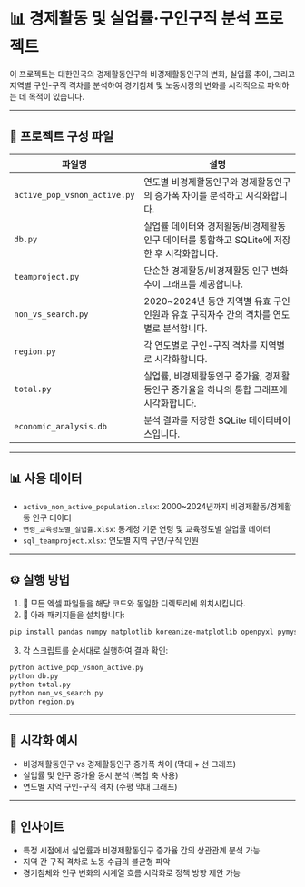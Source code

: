 
# 📊 경제활동 및 실업률·구인구직 분석 프로젝트

이 프로젝트는 대한민국의 경제활동인구와 비경제활동인구의 변화, 실업률 추이, 그리고 지역별 구인-구직 격차를 분석하여 경기침체 및 노동시장의 변화를 시각적으로 파악하는 데 목적이 있습니다.

---

## 📁 프로젝트 구성 파일

| 파일명 | 설명 |
|--------|------|
| `active_pop_vsnon_active.py` | 연도별 비경제활동인구와 경제활동인구의 증가폭 차이를 분석하고 시각화합니다. |
| `db.py` | 실업률 데이터와 경제활동/비경제활동 인구 데이터를 통합하고 SQLite에 저장한 후 시각화합니다. |
| `teamproject.py` | 단순한 경제활동/비경제활동 인구 변화 추이 그래프를 제공합니다. |
| `non_vs_search.py` | 2020~2024년 동안 지역별 유효 구인인원과 유효 구직자수 간의 격차를 연도별로 분석합니다. |
| `region.py` | 각 연도별로 구인-구직 격차를 지역별로 시각화합니다. |
| `total.py` | 실업률, 비경제활동인구 증가율, 경제활동인구 증가율을 하나의 통합 그래프에 시각화합니다. |
| `economic_analysis.db` | 분석 결과를 저장한 SQLite 데이터베이스입니다. |

---

## 📊 사용 데이터

- `active_non_active_population.xlsx`: 2000~2024년까지 비경제활동/경제활동 인구 데이터
- `연령_교육정도별_실업률.xlsx`: 통계청 기준 연령 및 교육정도별 실업률 데이터
- `sql_teamproject.xlsx`: 연도별 지역 구인/구직 인원

---

## ⚙️ 실행 방법

1. 📁 모든 엑셀 파일들을 해당 코드와 동일한 디렉토리에 위치시킵니다.
2. 🐍 아래 패키지들을 설치합니다:

```bash
pip install pandas numpy matplotlib koreanize-matplotlib openpyxl pymysql
```

3. 각 스크립트를 순서대로 실행하여 결과 확인:
```bash
python active_pop_vsnon_active.py
python db.py
python total.py
python non_vs_search.py
python region.py
```

---

## 🎨 시각화 예시

- 비경제활동인구 vs 경제활동인구 증가폭 차이 (막대 + 선 그래프)
- 실업률 및 인구 증가율 동시 분석 (복합 축 사용)
- 연도별 지역 구인-구직 격차 (수평 막대 그래프)

---

## 🧠 인사이트

- 특정 시점에서 실업률과 비경제활동인구 증가율 간의 상관관계 분석 가능
- 지역 간 구직 격차로 노동 수급의 불균형 파악
- 경기침체와 인구 변화의 시계열 흐름 시각화로 정책 방향 제안 가능


